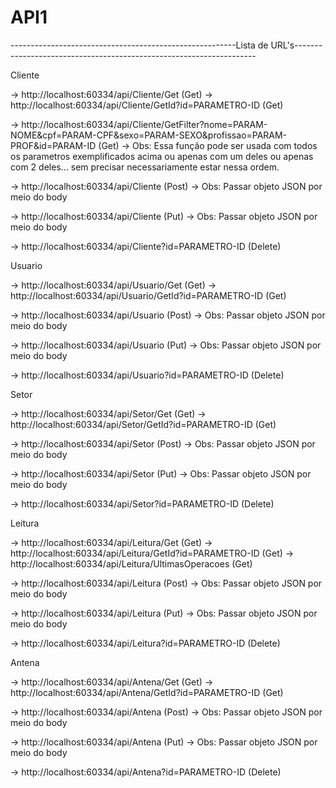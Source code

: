 # API1

--------------------------------------------------------Lista de URL's--------------------------------------------------------------------

Cliente
  
  -> http://localhost:60334/api/Cliente/Get (Get)
  -> http://localhost:60334/api/Cliente/GetId?id=PARAMETRO-ID (Get)
  
  -> http://localhost:60334/api/Cliente/GetFilter?nome=PARAM-NOME&cpf=PARAM-CPF&sexo=PARAM-SEXO&profissao=PARAM-PROF&id=PARAM-ID (Get)
    -> Obs: Essa função pode ser usada com todos os parametros exemplificados acima ou apenas com um deles ou apenas com 2 deles... sem          precisar necessariamente estar nessa ordem.
    
  -> http://localhost:60334/api/Cliente (Post)
    -> Obs: Passar objeto JSON por meio do body
    
  -> http://localhost:60334/api/Cliente (Put)
    -> Obs: Passar objeto JSON por meio do body
    
  -> http://localhost:60334/api/Cliente?id=PARAMETRO-ID (Delete)
  
Usuario
  
  -> http://localhost:60334/api/Usuario/Get (Get)
  -> http://localhost:60334/api/Usuario/GetId?id=PARAMETRO-ID (Get)
  
  -> http://localhost:60334/api/Usuario (Post)
    -> Obs: Passar objeto JSON por meio do body
    
  -> http://localhost:60334/api/Usuario (Put)
    -> Obs: Passar objeto JSON por meio do body
    
  -> http://localhost:60334/api/Usuario?id=PARAMETRO-ID (Delete)
  
Setor
  
  -> http://localhost:60334/api/Setor/Get (Get)
  -> http://localhost:60334/api/Setor/GetId?id=PARAMETRO-ID (Get)
  
  -> http://localhost:60334/api/Setor (Post)
    -> Obs: Passar objeto JSON por meio do body
    
  -> http://localhost:60334/api/Setor (Put)
    -> Obs: Passar objeto JSON por meio do body
    
  -> http://localhost:60334/api/Setor?id=PARAMETRO-ID (Delete)
  
Leitura
  
  -> http://localhost:60334/api/Leitura/Get (Get)
  -> http://localhost:60334/api/Leitura/GetId?id=PARAMETRO-ID (Get)
  -> http://localhost:60334/api/Leitura/UltimasOperacoes (Get)
  
  -> http://localhost:60334/api/Leitura (Post)
    -> Obs: Passar objeto JSON por meio do body
    
  -> http://localhost:60334/api/Leitura (Put)
    -> Obs: Passar objeto JSON por meio do body
    
  -> http://localhost:60334/api/Leitura?id=PARAMETRO-ID (Delete)
  
Antena
  
  -> http://localhost:60334/api/Antena/Get (Get)
  -> http://localhost:60334/api/Antena/GetId?id=PARAMETRO-ID (Get)
  
  -> http://localhost:60334/api/Antena (Post)
    -> Obs: Passar objeto JSON por meio do body
    
  -> http://localhost:60334/api/Antena (Put)
    -> Obs: Passar objeto JSON por meio do body
    
  -> http://localhost:60334/api/Antena?id=PARAMETRO-ID (Delete)
  

